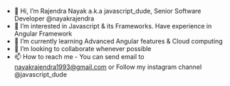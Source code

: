 - 👋 Hi, I’m Rajendra Nayak a.k.a javascript_dude, Senior Software Developer  @nayakrajendra
- 👀 I’m interested in Javascript & its Frameworks. Have experience in Angular Framework
- 🌱 I’m currently learning Advanced Angular features & Cloud computing
- 💞️ I’m looking to collaborate whenever possible
- 📫 How to reach me - You can send email to nayakrajendra1993@gmail.com or Follow my instagram channel @javascript_dude

<!---
nayakrajendra/nayakrajendra is a ✨ special ✨ repository because its `README.md` (this file) appears on your GitHub profile.
You can click the Preview link to take a look at your changes.
--->
